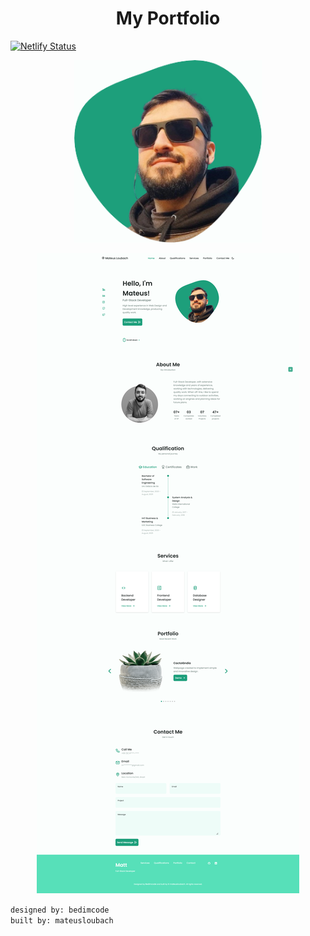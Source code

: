 <h1 align="center">My Portfolio</h1>

[![Netlify Status](https://api.netlify.com/api/v1/badges/703039ed-81b1-45af-b4ca-7737f8a3e374/deploy-status)](https://app.netlify.com/sites/mateusloubachv1/deploys)

<p align="center">
      <img alt="header" width="300" src="https://github.com/mateusloubach/web-portfoliov1/blob/main/assets/img/header.png"/>
</p>



<p align="center">
      <img alt="Portfolio" title="map" src="https://github.com/mateusloubach/web-portfoliov1/blob/main/assets/img/map3.png" />
</p>










`designed by: bedimcode`<br>
`built by: mateusloubach`
